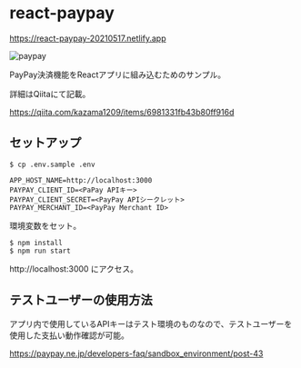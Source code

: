 # react-paypay

https://react-paypay-20210517.netlify.app

![paypay](https://user-images.githubusercontent.com/51913879/118483187-b19c2880-b750-11eb-858d-3afe3b5eec61.gif)

PayPay決済機能をReactアプリに組み込むためのサンプル。

詳細はQiitaにて記載。

https://qiita.com/kazama1209/items/6981331fb43b80ff916d

## セットアップ

```
$ cp .env.sample .env

APP_HOST_NAME=http://localhost:3000
PAYPAY_CLIENT_ID=<PaPay APIキー>
PAYPAY_CLIENT_SECRET=<PayPay APIシークレット>
PAYPAY_MERCHANT_ID=<PayPay Merchant ID>
```

環境変数をセット。

```
$ npm install 
$ npm run start
```

http://localhost:3000 にアクセス。

## テストユーザーの使用方法

アプリ内で使用しているAPIキーはテスト環境のものなので、テストユーザーを使用した支払い動作確認が可能。

https://paypay.ne.jp/developers-faq/sandbox_environment/post-43
